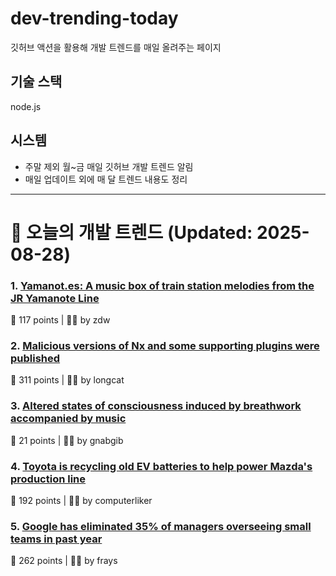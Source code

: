 # dev-trending-today
깃허브 액션을 활용해 개발 트렌드를 매일 올려주는 페이지

## 기술 스택
node.js
## 시스템
- 주말 제외 월~금 매일 깃허브 개발 트렌드 알림
- 매일 업데이트 외에 매 달 트렌드 내용도 정리
---

# 📰 오늘의 개발 트렌드 (Updated: 2025-08-28)

### 1. [Yamanot.es: A music box of train station melodies from the JR Yamanote Line](https://yamanot.es/)
💬 117 points | 🧑‍💻 by zdw

### 2. [Malicious versions of Nx and some supporting plugins were published](https://github.com/nrwl/nx/security/advisories/GHSA-cxm3-wv7p-598c)
💬 311 points | 🧑‍💻 by longcat

### 3. [Altered states of consciousness induced by breathwork accompanied by music](https://journals.plos.org/plosone/article?id=10.1371/journal.pone.0329411)
💬 21 points | 🧑‍💻 by gnabgib

### 4. [Toyota is recycling old EV batteries to help power Mazda's production line](https://www.thedrive.com/news/toyota-is-recycling-old-ev-batteries-to-help-power-mazdas-production-line)
💬 192 points | 🧑‍💻 by computerliker

### 5. [Google has eliminated 35% of managers overseeing small teams in past year](https://www.cnbc.com/2025/08/27/google-executive-says-company-has-cut-a-third-of-its-managers.html)
💬 262 points | 🧑‍💻 by frays

